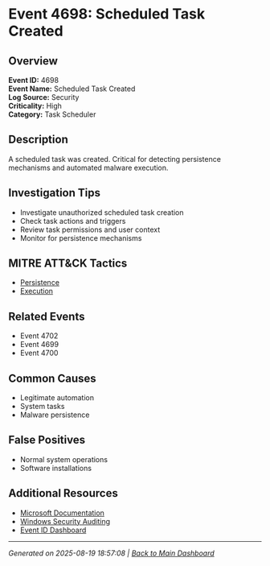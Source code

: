 # Event 4698: Scheduled Task Created

## Overview
**Event ID:** 4698  
**Event Name:** Scheduled Task Created  
**Log Source:** Security  
**Criticality:** High  
**Category:** Task Scheduler  

## Description
A scheduled task was created. Critical for detecting persistence mechanisms and automated malware execution.

## Investigation Tips
- Investigate unauthorized scheduled task creation
- Check task actions and triggers
- Review task permissions and user context
- Monitor for persistence mechanisms

## MITRE ATT&CK Tactics
- [Persistence](https://attack.mitre.org/tactics/TA0003/)
- [Execution](https://attack.mitre.org/tactics/TA0002/)

## Related Events
- Event 4702
- Event 4699
- Event 4700

## Common Causes
- Legitimate automation
- System tasks
- Malware persistence

## False Positives
- Normal system operations
- Software installations

## Additional Resources
- [Microsoft Documentation](https://learn.microsoft.com/en-us/previous-versions/windows/it-pro/windows-10/security/threat-protection/auditing/event-4698)
- [Windows Security Auditing](https://learn.microsoft.com/en-us/windows/security/threat-protection/auditing/audit-events)
- [Event ID Dashboard](../index.html)

---
*Generated on 2025-08-19 18:57:08 | [Back to Main Dashboard](../index.html)*
